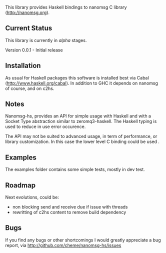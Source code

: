 This library provides Haskell bindings to nanomsg C library (http://nanomsg.org).

Current Status
--------------

This library is currently in *alpha* stages.

Version 0.0.1 - Initial release

Installation
------------

As usual for Haskell packages this software is installed best via Cabal
(http://www.haskell.org/cabal). In addition to GHC it depends on nanomsg
of course, and on c2hs.

Notes
-----

Nanomsg-hs, provides an API for simple usage with Haskell and with a Socket Type abstraction similar to zeromq3-haskell. The Haskell typing is used to reduce in use error occurence.

The API may not be suited to advanced usage, in term of performance, or library customization. In this case the lower level C binding could be used .

Examples
--------

The examples folder contains some simple tests, mostly in dev test.

Roadmap
-------

Next evolutions, could be:
- non blocking send and receive due if issue with threads
- rewritting of c2hs content to remove build dependency

Bugs
----

If you find any bugs or other shortcomings I would greatly appreciate a bug
report, via http://github.com/cheme/nanomsg-hs/issues

